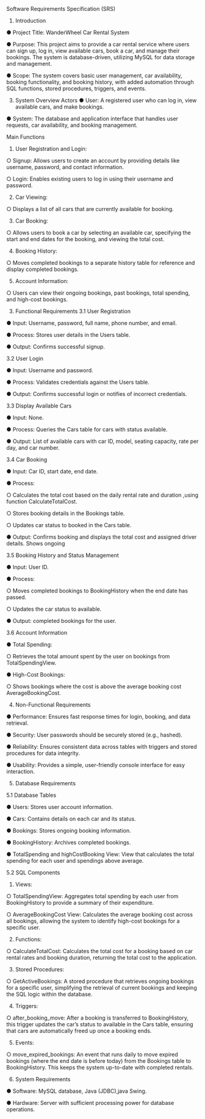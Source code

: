 Software Requirements Specification (SRS)
1. Introduction

● Project Title: WanderWheel Car Rental System

● Purpose: This project aims to provide a car rental service where users can sign up,
log in, view available cars, book a car, and manage their bookings. The system is
database-driven, utilizing MySQL for data storage and management.

● Scope: The system covers basic user management, car availability, booking
functionality, and booking history, with added automation through SQL functions,
stored procedures, triggers, and events.

3. System Overview
Actors
● User: A registered user who can log in, view available cars, and make bookings.

● System: The database and application interface that handles user requests, car
availability, and booking management.

Main Functions
1. User Registration and Login:

○ Signup: Allows users to create an account by providing details like
username, password, and contact information.

○ Login: Enables existing users to log in using their username and password.

2. Car Viewing:

○ Displays a list of all cars that are currently available for booking.

3. Car Booking:

○ Allows users to book a car by selecting an available car, specifying the start
and end dates for the booking, and viewing the total cost.

4. Booking History:

○ Moves completed bookings to a separate history table for reference and
display completed bookings.

5. Account Information:

○ Users can view their ongoing bookings, past bookings, total spending, and
high-cost bookings.

3. Functional Requirements
3.1 User Registration

● Input: Username, password, full name, phone number, and email.

● Process: Stores user details in the Users table.

● Output: Confirms successful signup.

3.2 User Login

● Input: Username and password.

● Process: Validates credentials against the Users table.

● Output: Confirms successful login or notifies of incorrect credentials.

3.3 Display Available Cars

● Input: None.

● Process: Queries the Cars table for cars with status available.

● Output: List of available cars with car ID, model, seating capacity, rate per day, and
car number.

3.4 Car Booking

● Input: Car ID, start date, end date.

● Process:

○ Calculates the total cost based on the daily rental rate and duration ,using
function CalculateTotalCost.

○ Stores booking details in the Bookings table.

○ Updates car status to booked in the Cars table.

● Output: Confirms booking and displays the total cost and assigned driver details.
Shows ongoing

3.5 Booking History and Status Management

● Input: User ID.

● Process:

○ Moves completed bookings to BookingHistory when the end date has
passed.

○ Updates the car status to available.

● Output: completed bookings for the user.

3.6 Account Information

● Total Spending:

○ Retrieves the total amount spent by the user on bookings from
TotalSpendingView.

● High-Cost Bookings:

○ Shows bookings where the cost is above the average booking cost
AverageBookingCost.

4. Non-Functional Requirements

● Performance: Ensures fast response times for login, booking, and data retrieval.

● Security: User passwords should be securely stored (e.g., hashed).

● Reliability: Ensures consistent data across tables with triggers and stored
procedures for data integrity.

● Usability: Provides a simple, user-friendly console interface for easy interaction.

5. Database Requirements

5.1 Database Tables

● Users: Stores user account information.

● Cars: Contains details on each car and its status.

● Bookings: Stores ongoing booking information.

● BookingHistory: Archives completed bookings.

● TotalSpending and highCostBooking View: View that calculates the total
spending for each user and spendings above average.

5.2 SQL Components

1. Views:

○ TotalSpendingView: Aggregates total spending by each user from
BookingHistory to provide a summary of their expenditure.

○ AverageBookingCost View: Calculates the average booking cost across all
bookings, allowing the system to identify high-cost bookings for a specific
user.

2. Functions:

○ CalculateTotalCost: Calculates the total cost for a booking based on car
rental rates and booking duration, returning the total cost to the application.

3. Stored Procedures:

○ GetActiveBookings: A stored procedure that retrieves ongoing bookings for
a specific user, simplifying the retrieval of current bookings and keeping the
SQL logic within the database.

4. Triggers:

○ after_booking_move: After a booking is transferred to BookingHistory,
this trigger updates the car’s status to available in the Cars table,
ensuring that cars are automatically freed up once a booking ends.

5. Events:

○ move_expired_bookings: An event that runs daily to move expired
bookings (where the end date is before today) from the Bookings table to
BookingHistory. This keeps the system up-to-date with completed rentals.

6. System Requirements

● Software: MySQL database, Java (JDBC),java Swing.

● Hardware: Server with sufficient processing power for database operations.
